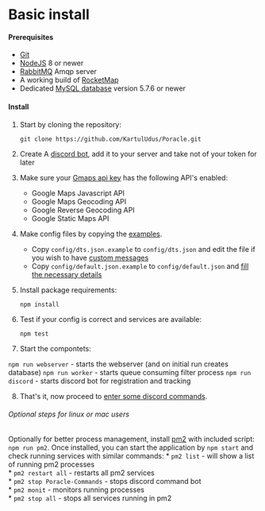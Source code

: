 # Basic install

#### Prerequisites

* [Git](https://git-scm.com/downloads)
* [NodeJS](https://nodejs.org/en/) 8 or newer
* [RabbitMQ](http://www.rabbitmq.com/download.html) Amqp server
* A working build of [RocketMap](http://rocketmap.readthedocs.io/en/develop/)
* Dedicated [MySQL database](http://rocketmap.readthedocs.io/en/develop/basic-install/mysql.html) version 5.7.6 or newer


#### Install


1. Start by cloning the repository:  
   ```
   git clone https://github.com/KartulUdus/Poracle.git
   ```

2. Create A [discord bot](discordbot.md), add it to your server and take not of your token for later

3. Make sure your [Gmaps api key](gmaps.md) has the following API's enabled:
    * Google Maps Javascript API 
    * Google Maps Geocoding API
    * Google Reverse Geocoding API
    * Google Static Maps API  

4. Make config files by copying the [examples](https://github.com/KartulUdus/PoracleJS/tree/master/config).
    * Copy `config/dts.json.example` to `config/dts.json` and edit the file if you wish to have [custom messages](dts.md)    
    * Copy `config/default.json.example` to `config/default.json` and [fill the necessary details](config.md)
    
5. Install package requirements:
    ```
    npm install
    ```
6. Test if your config is correct and services are available: 
    ```
    npm test
    ```
7. Start the compontets:

`npm run webserver` - starts the webserver (and on initial run creates database)
`npm run worker` - starts queue consuming filter process
`npm run discord` - starts discord bot for registration and tracking

8. That's it, now proceed to [enter some discord commands](commands.md).
        
   
###### Optional steps for linux or mac users


Optionally for better process management, install [pm2](http://pm2.keymetrics.io/) with included script:
`npm run pm2`. Once installed, you can start the application by `npm start` and check running services
 with similar commands:
    * `pm2 list` - will show a list of running pm2 processes  
    * `pm2 restart all` - restarts all pm2 services  
    * `pm2 stop Poracle-Commands` - stops discord command bot  
    * `pm2 monit` - monitors running processes  
    * `pm2 stop all` - stops all services running in pm2  